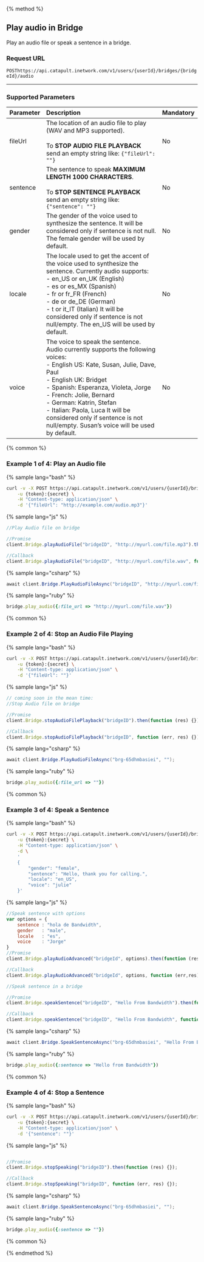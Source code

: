 {% method %}

## Play audio in Bridge

Play an audio file or speak a sentence in a bridge.

### Request URL
<code class="post">POST</code>`https://api.catapult.inetwork.com/v1/users/{userId}/bridges/{bridgeId}/audio`

---

### Supported Parameters

| Parameter | Description                                                                                                                                                                                                                                                                                                                                                                                     | Mandatory |
|:----------|:------------------------------------------------------------------------------------------------------------------------------------------------------------------------------------------------------------------------------------------------------------------------------------------------------------------------------------------------------------------------------------------------|:----------|
| fileUrl   | The location of an audio file to play (WAV and MP3 supported).  <br> <br>To **STOP AUDIO FILE PLAYBACK** send an empty string like: `{"fileUrl": ""}`                                                                                                                                                                                                                                           | No        |
| sentence  | The sentence to speak **MAXIMUM LENGTH 1000 CHARACTERS**.  <br> <br> To **STOP SENTENCE PLAYBACK** send an empty string like: `{"sentence": ""}`                                                                                                                                                                                                                                                | No        |
| gender    | The gender of the voice used to synthesize the sentence. It will be considered only if sentence is not null. The female gender will be used by default.                                                                                                                                                                                                                                         | No        |
| locale    | The locale used to get the accent of the voice used to synthesize the sentence. Currently audio supports: <br> - en\_US or en\_UK (English) <br> - es or es\_MX (Spanish) <br> - fr or fr\_FR (French) <br> - de or de\_DE (German) <br> - t or it\_IT (Italian) It will be considered only if sentence is not null/empty. The en\_US will be used by default.                                  | No        |
| voice     | The voice to speak the sentence. Audio currently supports the following voices: <br> - English US: Kate, Susan, Julie, Dave, Paul <br> - English UK: Bridget <br> - Spanish: Esperanza, Violeta, Jorge <br> - French: Jolie, Bernard <br> - German: Katrin, Stefan <br> - Italian: Paola, Luca It will be considered only if sentence is not null/empty. Susan’s voice will be used by default. | No        |

{% common %}

### Example 1 of 4: Play an Audio file

{% sample lang="bash" %}

```bash
curl -v -X POST https://api.catapult.inetwork.com/v1/users/{userId}/bridges/{bridgeId}/audio \
	-u {token}:{secret} \
	-H "Content-type: application/json" \
	-d '{"fileUrl": "http://example.com/audio.mp3"}'
```

{% sample lang="js" %}

```js
//Play Audio file on bridge

//Promise
client.Bridge.playAudioFile("bridgeID", "http://myurl.com/file.mp3").then(function (res) {});

//Callback
client.Bridge.playAudioFile("bridgeID", "http://myurl.com/file.wav", function (err, res) {});
```

{% sample lang="csharp" %}

```csharp
await client.Bridge.PlayAudioFileAsync("bridgeID", "http://myurl.com/file.wav");
```

{% sample lang="ruby" %}


```ruby
bridge.play_audio({:file_url => "http://myurl.com/file.wav"})
```

{% common %}

### Example 2 of 4: Stop an Audio File Playing
{% sample lang="bash" %}

```bash
curl -v -X POST https://api.catapult.inetwork.com/v1/users/{userId}/bridges/{bridgeId}/audio \
	-u {token}:{secret} \
	-H "Content-type: application/json" \
	-d '{"fileUrl": ""}'
```

{% sample lang="js" %}

```js
// coming soon in the mean time:
//Stop Audio file on bridge

//Promise
client.Bridge.stopAudioFilePlayback("bridgeID").then(function (res) {});

//Callback
client.Bridge.stopAudioFilePlayback("bridgeID", function (err, res) {});
```

{% sample lang="csharp" %}

```csharp
await client.Bridge.PlayAudioFileAsync("brg-65dhmbasiei", "");
```

{% sample lang="ruby" %}

```ruby
bridge.play_audio({:file_url => ""})
```

{% common %}


### Example 3 of 4: Speak a Sentence
{% sample lang="bash" %}

```bash
curl -v -X POST https://api.catapult.inetwork.com/v1/users/{userId}/bridges/{bridgeId}/audio \
	-u {token}:{secret} \
	-H "Content-type: application/json" \
	-d \
	'
	{
		"gender": "female",
		"sentence": "Hello, thank you for calling.",
		"locale": "en_US",
		"voice": "julie"
	}'
```

{% sample lang="js" %}

```js
//Speak sentence with options
var options = {
	sentence : "hola de Bandwidth",
	gender   : "male",
	locale   : "es",
	voice    : "Jorge"
}
//Promise
client.Bridge.playAudioAdvanced("bridgeId", options).then(function (res) {});

//Callback
client.Bridge.playAudioAdvanced("bridgeId", options, function (err,res) {});

//Speak sentence in a bridge

//Promise
client.Bridge.speakSentence("bridgeID", "Hello From Bandwidth").then(function (res) {});

//Callback
client.Bridge.speakSentence("bridgeID", "Hello From Bandwidth", function (err, res) {});
```

{% sample lang="csharp" %}

```csharp
await client.Bridge.SpeakSentenceAsync("brg-65dhmbasiei", "Hello From Bandwidth");
```

{% sample lang="ruby" %}


```ruby
bridge.play_audio({:sentence => "Hello from Bandwidth"})
```

{% common %}


### Example 4 of 4: Stop a Sentence
{% sample lang="bash" %}

```bash
curl -v -X POST https://api.catapult.inetwork.com/v1/users/{userId}/bridges/{bridgeId}/audio \
	-u {token}:{secret} \
	-H "Content-type: application/json" \
	-d '{"sentence": ""}'
```

{% sample lang="js" %}

```js

//Promise
client.Bridge.stopSpeaking("bridgeID").then(function (res) {});

//Callback
client.Bridge.stopSpeaking("bridgeID", function (err, res) {});
```
{% sample lang="csharp" %}

```csharp
await client.Bridge.SpeakSentenceAsync("brg-65dhmbasiei", "");
```

{% sample lang="ruby" %}

```ruby
bridge.play_audio({:sentence => ""})
```

{% common %}


{% endmethod %}
